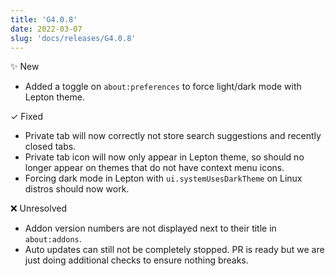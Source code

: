 ```yaml
---
title: 'G4.0.8'
date: 2022-03-07
slug: 'docs/releases/G4.0.8'
---
```


✨ New

- Added a toggle on `about:preferences` to force light/dark mode with Lepton theme.

✓ Fixed

- Private tab will now correctly not store search suggestions and recently closed tabs.
- Private tab icon will now only appear in Lepton theme, so should no longer appear on themes that do not have context menu icons.
- Forcing dark mode in Lepton with `ui.systemUsesDarkTheme` on Linux distros should now work.

❌ Unresolved

- Addon version numbers are not displayed next to their title in `about:addons`.
- Auto updates can still not be completely stopped. PR is ready but we are just doing additional checks to ensure nothing breaks.
